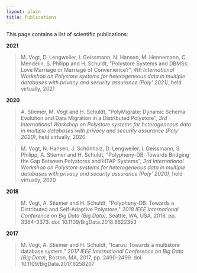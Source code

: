 ```yaml
---
layout: plain
title: Publications
---
```


This page contains a list of scientific publications:
 

**2021**
> M. Vogt, D. Lengweiler, I. Geissmann, N. Hansen, M. Hennemann, C. Mendelin, S. Philipp and H. Schuldt, "Polystore Systems and DBMSs: Love Marriage or Marriage of Convenience?", _4th International Workshop on Polystore systems for heterogeneous data in multiple databases with privacy and security assurance (Poly' 2021)_, held virtually, 2021

**2020**
> A. Stiemer, M. Vogt and H. Schuldt, "PolyMigrate: Dynamic Schema Evolution and Data Migration in a Distributed Polystore", _3rd International Workshop on Polystore systems for heterogeneous data in multiple databases with privacy and security assurance (Poly' 2020)_, held virtually, 2020

> M. Vogt, N. Hansen, J. Schönholz, D. Lengweiler, I. Geissmann, S. Philipp, A. Stiemer and H. Schuldt, "Polypheny-DB: Towards Bridging the Gap Between Polystores and HTAP Systems", _3rd International Workshop on Polystore systems for heterogeneous data in multiple databases with privacy and security assurance (Poly' 2020)_, held virtually, 2020

**2018**
> M. Vogt, A. Stiemer and H. Schuldt, "Polypheny-DB: Towards a Distributed and Self-Adaptive Polystore," _2018 IEEE International Conference on Big Data (Big Data)_, Seattle, WA, USA, 2018, pp. 3364-3373. doi: 10.1109/BigData.2018.8622353

**2017**
> M. Vogt, A. Stiemer and H. Schuldt, "Icarus: Towards a multistore database system," _2017 IEEE International Conference on Big Data (Big Data)_, Boston, MA, 2017, pp. 2490-2499.  doi: 10.1109/BigData.2017.8258207
